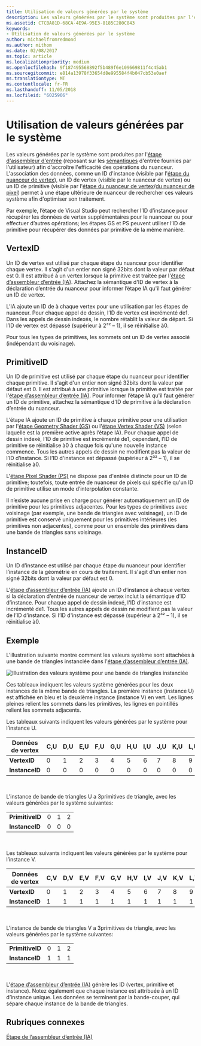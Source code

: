 ```yaml
---
title: Utilisation de valeurs générées par le système
description: Les valeurs générées par le système sont produites par l'étape d'assembleur d'entrée (reposant sur les sémantiques d'entrée fournies par l'utilisateur) afin d'accroître l'efficacité des opérations du nuanceur.
ms.assetid: C7CBA81D-68CA-4E9A-95E3-8185C280C843
keywords:
- Utilisation de valeurs générées par le système
author: michaelfromredmond
ms.author: mithom
ms.date: 02/08/2017
ms.topic: article
ms.localizationpriority: medium
ms.openlocfilehash: 9f187495568892f5b489f6e109669811f4c45ab1
ms.sourcegitcommit: e814a13978f33654d8e995584f4b047cb53e0aef
ms.translationtype: MT
ms.contentlocale: fr-FR
ms.lasthandoff: 11/05/2018
ms.locfileid: "6025906"
---
```

# <a name="span-iddirect3dconceptsusingsystem-generatedvaluesspanusing-system-generated-values"></a><span id="direct3dconcepts.using_system-generated_values"></span>Utilisation de valeurs générées par le système


Les valeurs générées par le système sont produites par l'[étape d'assembleur d'entrée](input-assembler-stage--ia-.md) (reposant sur les [sémantiques](https://msdn.microsoft.com/library/windows/desktop/bb509647) d'entrée fournies par l'utilisateur) afin d'accroître l'efficacité des opérations du nuanceur. L'association des données, comme un ID d'instance (visible par l'[étape du nuanceur de vertex](vertex-shader-stage--vs-.md)), un ID de vertex (visible par le nuanceur de vertex) ou un ID de primitive (visible par l'[étape du nuanceur de vertex](geometry-shader-stage--gs-.md)/[du nuanceur de pixel](pixel-shader-stage--ps-.md)) permet à une étape ultérieure de nuanceur de rechercher ces valeurs système afin d'optimiser son traitement.

Par exemple, l’étape de Visual Studio peut rechercher l’ID d’instance pour récupérer les données de vertex supplémentaires pour le nuanceur ou pour effectuer d’autres opérations; les étapes GS et PS peuvent utiliser l’ID de primitive pour récupérer des données par primitive de la même manière.

## <a name="span-idvertexidspanspan-idvertexidspanspan-idvertexidspanvertexid"></a><span id="VertexID"></span><span id="vertexid"></span><span id="VERTEXID"></span>VertexID


Un ID de vertex est utilisé par chaque étape du nuanceur pour identifier chaque vertex. Il s'agit d'un entier non signé 32bits dont la valeur par défaut est 0. Il est attribué à un vertex lorsque la primitive est traitée par l'[étape d’assembleur d’entrée (IA)](input-assembler-stage--ia-.md). Attachez la sémantique d'ID de vertex à la déclaration d’entrée du nuanceur pour informer l’étape IA qu'il faut générer un ID de vertex.

L’IA ajoute un ID de à chaque vertex pour une utilisation par les étapes de nuanceur. Pour chaque appel de dessin, l’ID de vertex est incrémenté de1. Dans les appels de dessin indexés, le nombre rétablit la valeur de départ. Si l’ID de vertex est dépassé (supérieur à 2³² – 1), il se réinitialise à0.

Pour tous les types de primitives, les sommets ont un ID de vertex associé (indépendant du voisinage).

## <a name="span-idprimitiveidspanspan-idprimitiveidspanspan-idprimitiveidspanprimitiveid"></a><span id="PrimitiveID"></span><span id="primitiveid"></span><span id="PRIMITIVEID"></span>PrimitiveID


Un ID de primitive est utilisé par chaque étape du nuanceur pour identifier chaque primitive. Il s'agit d'un entier non signé 32bits dont la valeur par défaut est 0. Il est attribué à une primitive lorsque la primitive est traitée par l'[étape d’assembleur d’entrée (IA)](input-assembler-stage--ia-.md). Pour informer l’étape IA qu'il faut générer un ID de primitive, attachez la sémantique d'ID de primitive à la déclaration d’entrée du nuanceur.

L’étape IA ajoute un ID de primitive à chaque primitive pour une utilisation par l'[étape Geometry Shader (GS)](geometry-shader-stage--gs-.md) ou l'[étape Vertex Shader (VS)](vertex-shader-stage--vs-.md) (selon laquelle est la première active après l’étape IA). Pour chaque appel de dessin indexé, l’ID de primitive est incrémenté de1, cependant, l’ID de primitive se réinitialise à0 à chaque fois qu'une nouvelle instance commence. Tous les autres appels de dessin ne modifient pas la valeur de l’ID d’instance. Si l’ID d'instance est dépassé (supérieur à 2³² – 1), il se réinitialise à0.

L'[étape Pixel Shader (PS)](pixel-shader-stage--ps-.md) ne dispose pas d'entrée distincte pour un ID de primitive; toutefois, toute entrée de nuanceur de pixels qui spécifie qu'un ID de primitive utilise un mode d’interpolation constante.

Il n’existe aucune prise en charge pour générer automatiquement un ID de primitive pour les primitives adjacentes. Pour les types de primitives avec voisinage (par exemple, une bande de triangles avec voisinage), un ID de primitive est conservé uniquement pour les primitives intérieures (les primitives non adjacentes), comme pour un ensemble des primitives dans une bande de triangles sans voisinage.

## <a name="span-idinstanceidspanspan-idinstanceidspanspan-idinstanceidspaninstanceid"></a><span id="InstanceID"></span><span id="instanceid"></span><span id="INSTANCEID"></span>InstanceID


Un ID d’instance est utilisé par chaque étape du nuanceur pour identifier l’instance de la géométrie en cours de traitement. Il s'agit d'un entier non signé 32bits dont la valeur par défaut est 0.

L'[étape d’assembleur d’entrée (IA)](input-assembler-stage--ia-.md) ajoute un ID d’instance à chaque vertex si la déclaration d’entrée de nuanceur de vertex inclut la sémantique d’ID d’instance. Pour chaque appel de dessin indexé, l'ID d’instance est incrémenté de1. Tous les autres appels de dessin ne modifient pas la valeur de l’ID d’instance. Si l’ID d'instance est dépassé (supérieur à 2³² – 1), il se réinitialise à0.

## <a name="span-idexamplespanspan-idexamplespanspan-idexamplespanexample"></a><span id="Example"></span><span id="example"></span><span id="EXAMPLE"></span>Exemple


L’illustration suivante montre comment les valeurs système sont attachées à une bande de triangles instanciée dans l'[étape d’assembleur d’entrée (IA)](input-assembler-stage--ia-.md).

![Illustration des valeurs système pour une bande de triangles instanciée](images/d3d10-ia-example.png)

Ces tableaux indiquent les valeurs système générées pour les deux instances de la même bande de triangles. La première instance (instance U) est affichée en bleu et la deuxième instance (instance V) en vert. Les lignes pleines relient les sommets dans les primitives, les lignes en pointillés relient les sommets adjacents.

Les tableaux suivants indiquent les valeurs générées par le système pour l’instance U.

| Données de vertex    | C,U | D,U | E,U | F,U | G,U | H,U | I,U | J,U | K,U | L,U |
|----------------|-----|-----|-----|-----|-----|-----|-----|-----|-----|-----|
| **VertexID**   | 0   | 1   | 2   | 3   | 4   | 5   | 6   | 7   | 8   | 9   |
| **InstanceID** | 0   | 0   | 0   | 0   | 0   | 0   | 0   | 0   | 0   | 0   |

 

L'instance de bande de triangles U a 3primitives de triangle, avec les valeurs générées par le système suivantes:

|                 |     |     |     |
|-----------------|-----|-----|-----|
| **PrimitiveID** | 0   | 1   | 2   |
| **InstanceID**  | 0   | 0   | 0   |

 

Les tableaux suivants indiquent les valeurs générées par le système pour l’instance V.

| Données de vertex    | C,V | D,V | E,V | F,V | G,V | H,V | I,V | J,V | K,V | L,V |
|----------------|-----|-----|-----|-----|-----|-----|-----|-----|-----|-----|
| **VertexID**   | 0   | 1   | 2   | 3   | 4   | 5   | 6   | 7   | 8   | 9   |
| **InstanceID** | 1   | 1   | 1   | 1   | 1   | 1   | 1   | 1   | 1   | 1   |

 

L'instance de bande de triangles V a 3primitives de triangle, avec les valeurs générées par le système suivantes:

|                 |     |     |     |
|-----------------|-----|-----|-----|
| **PrimitiveID** | 0   | 1   | 2   |
| **InstanceID**  | 1   | 1   | 1   |

 

L'[étape d’assembleur d’entrée (IA)](input-assembler-stage--ia-.md) génère les ID (vertex, primitive et instance). Notez également que chaque instance est attribuée à un ID d’instance unique. Les données se terminent par la bande-couper, qui sépare chaque instance de la bande de triangles.

## <a name="span-idrelated-topicsspanrelated-topics"></a><span id="related-topics"></span>Rubriques connexes


[Étape de l’assembleur d’entrée (IA)](input-assembler-stage--ia-.md)

 

 




